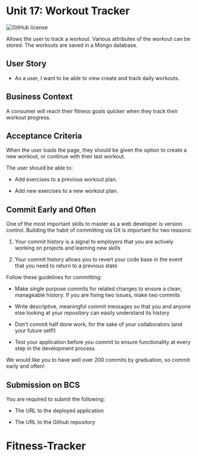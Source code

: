 # Unit 17: Workout Tracker

![GitHub license](https://img.shields.io/badge/license-MIT-blue.svg)

Allows the user to track a workout. Various attributes of the workout can be stored. The workouts are saved in a Mongo database.

## User Story

- As a user, I want to be able to view create and track daily workouts.

## Business Context

A consumer will reach their fitness goals quicker when they track their workout progress.

## Acceptance Criteria

When the user loads the page, they should be given the option to create a new workout, or continue with their last workout.

The user should be able to:

- Add exercises to a previous workout plan.

- Add new exercises to a new workout plan.

## Commit Early and Often

One of the most important skills to master as a web developer is version control. Building the habit of committing via Git is important for two reasons:

1. Your commit history is a signal to employers that you are actively working on projects and learning new skills

2. Your commit history allows you to revert your code base in the event that you need to return to a previous state

Follow these guidelines for committing:

- Make single purpose commits for related changes to ensure a clean, manageable history. If you are fixing two issues, make two commits

- Write descriptive, meaningful commit messages so that you and anyone else looking at your repository can easily understand its history

- Don't commit half done work, for the sake of your collaborators (and your future self!)

- Test your application before you commit to ensure functionality at every step in the development process

We would like you to have well over 200 commits by graduation, so commit early and often!

## Submission on BCS

You are required to submit the following:

- The URL to the deployed application

- The URL to the Github repository

# Fitness-Tracker
